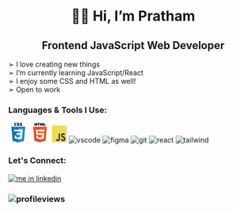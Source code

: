 <h1 align="center">👨‍💻 Hi, I’m Pratham</h1> 
<h2 align="center">Frontend JavaScript Web Developer </h2>  
   
➢ I love creating new things<br>
➢ I’m currently learning JavaScript/React<br>
➢ I enjoy some CSS and HTML as well!<br>
➢ Open to work
 
<h3>Languages & Tools I Use:</h3>
<p><img src="https://raw.githubusercontent.com/devicons/devicon/master/icons/css3/css3-original-wordmark.svg" alt="css3" width="40" height="40"/>
<img src="https://raw.githubusercontent.com/devicons/devicon/master/icons/html5/html5-original-wordmark.svg" alt="html5" width="40" height="40"/>
<img src="https://raw.githubusercontent.com/devicons/devicon/master/icons/javascript/javascript-original.svg" alt="javascript" width="30" height="35"/>
<img src="https://cdn.jsdelivr.net/gh/devicons/devicon/icons/vscode/vscode-original.svg" alt="vscode" width="35" height="35"/>
<img src="https://cdn.jsdelivr.net/gh/devicons/devicon/icons/figma/figma-original.svg" alt="figma" width="30" height="35"/>
<img src="https://cdn.jsdelivr.net/gh/devicons/devicon/icons/git/git-original.svg" alt="git" width="35" height="35"/>
<img src="https://cdn.jsdelivr.net/gh/devicons/devicon/icons/react/react-original.svg" alt="react" width="35" height="35"/>
<img src="https://cdn.jsdelivr.net/gh/devicons/devicon/icons/tailwindcss/tailwindcss-plain.svg" alt="tailwind" width="35" height="35" />        
</p>

<h3>Let's Connect:</h3>

<p><a href="www.linkedin.com/in/pratham-srivastava-665679196" target="_blank"><img align="center" src="https://cdn.jsdelivr.net/gh/devicons/devicon/icons/linkedin/linkedin-original.svg" alt="me in linkedin" height="auto" width="30"/></a>
</p>
<h3><p > <img src="https://komarev.com/ghpvc/?username=prathamisonline&label=Profile%20views&color=6805D3&style=flat" alt="profileviews" /> </p></h3>
   

